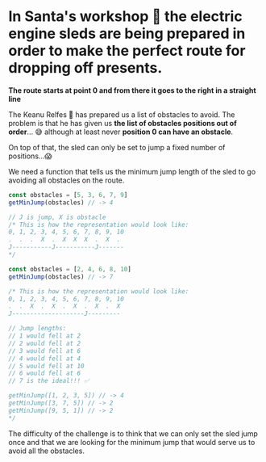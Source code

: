 # In Santa's workshop 🎅 the electric engine sleds are being prepared in order to make the perfect route for dropping off presents.

**The route starts at point 0 and from there it goes to the right in a straight line**

The Keanu Relfes 🧝 has prepared us a list of obstacles to avoid. The problem is that he has given us **the list of obstacles positions out of order**... 😅 although at least never **position 0 can have an obstacle**.

On top of that, the sled can only be set to jump a fixed number of positions...😱

We need a function that tells us the minimum jump length of the sled to go avoiding all obstacles on the route.

```JavaScript
const obstacles = [5, 3, 6, 7, 9]
getMinJump(obstacles) // -> 4

// J is jump, X is obstacle
/* This is how the representation would look like:
0, 1, 2, 3, 4, 5, 6, 7, 8, 9, 10
.  .  .  X  .  X  X  X  .  X  . 
J-----------J-----------J-------
*/

const obstacles = [2, 4, 6, 8, 10]
getMinJump(obstacles) // -> 7

/* This is how the representation would look like:
0, 1, 2, 3, 4, 5, 6, 7, 8, 9, 10
.  .  X  .  X  .  X  .  X  .  X 
J--------------------J---------

// Jump lengths:
// 1 would fell at 2
// 2 would fell at 2
// 3 would fell at 6
// 4 would fell at 4
// 5 would fell at 10
// 6 would fell at 6
// 7 is the ideal!!! ✅

getMinJump([1, 2, 3, 5]) // -> 4
getMinJump([3, 7, 5]) // -> 2
getMinJump([9, 5, 1]) // -> 2
*/
```

The difficulty of the challenge is to think that we can only set the sled jump once and that we are looking for the minimum jump that would serve us to avoid all the obstacles.